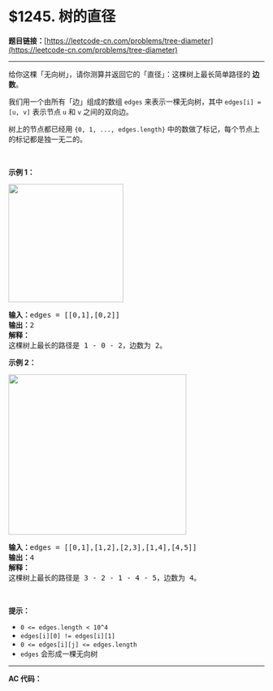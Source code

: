 # $1245. 树的直径

**题目链接：**[https://leetcode-cn.com/problems/tree-diameter](https://leetcode-cn.com/problems/tree-diameter)

---

<div class="content__1Y2H">
 <div class="notranslate">
  <p>给你这棵「无向树」，请你测算并返回它的「直径」：这棵树上最长简单路径的 <strong>边数</strong>。</p> 
  <p>我们用一个由所有「边」组成的数组 <code>edges</code>&nbsp;来表示一棵无向树，其中&nbsp;<code>edges[i] = [u, v]</code>&nbsp;表示节点&nbsp;<code>u</code> 和 <code>v</code>&nbsp;之间的双向边。</p> 
  <p>树上的节点都已经用&nbsp;<code>{0, 1, ..., edges.length}</code>&nbsp;中的数做了标记，每个节点上的标记都是独一无二的。</p> 
  <p>&nbsp;</p> 
  <p><strong>示例 1：</strong></p> 
  <p><img style="height: 233px; width: 226px;" src="/aliyun-lc-upload/uploads/2019/10/31/1397_example_1.png" alt=""></p> 
  <pre class="language-text"><strong>输入：</strong>edges = [[0,1],[0,2]]
<strong>输出：</strong>2
<strong>解释：</strong>
这棵树上最长的路径是 1 - 0 - 2，边数为 2。
</pre> 
  <p><strong>示例 2：</strong></p> 
  <p><img style="height: 316px; width: 350px;" src="/aliyun-lc-upload/uploads/2019/10/31/1397_example_2.png" alt=""></p> 
  <pre class="language-text"><strong>输入：</strong>edges = [[0,1],[1,2],[2,3],[1,4],[4,5]]
<strong>输出：</strong>4
<strong>解释： </strong>
这棵树上最长的路径是 3 - 2 - 1 - 4 - 5，边数为 4。
</pre> 
  <p>&nbsp;</p> 
  <p><strong>提示：</strong></p> 
  <ul> 
   <li><code>0 &lt;= edges.length &lt;&nbsp;10^4</code></li> 
   <li><code>edges[i][0] != edges[i][1]</code></li> 
   <li><code>0 &lt;= edges[i][j] &lt;= edges.length</code></li> 
   <li><code>edges</code>&nbsp;会形成一棵无向树</li> 
  </ul> 
 </div>
</div>

---

**AC 代码：**

```java

```